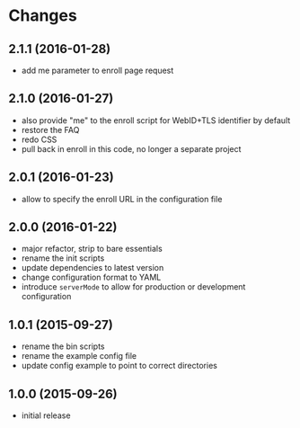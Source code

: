 # Changes

## 2.1.1 (2016-01-28)
- add me parameter to enroll page request

## 2.1.0 (2016-01-27)
- also provide "me" to the enroll script for WebID+TLS identifier by 
  default
- restore the FAQ
- redo CSS
- pull back in enroll in this code, no longer a separate project

## 2.0.1 (2016-01-23)
- allow to specify the enroll URL in the configuration file

## 2.0.0 (2016-01-22)
- major refactor, strip to bare essentials
- rename the init scripts
- update dependencies to latest version
- change configuration format to YAML
- introduce `serverMode` to allow for production or development configuration

## 1.0.1 (2015-09-27)
- rename the bin scripts
- rename the example config file
- update config example to point to correct directories

## 1.0.0 (2015-09-26)
- initial release
